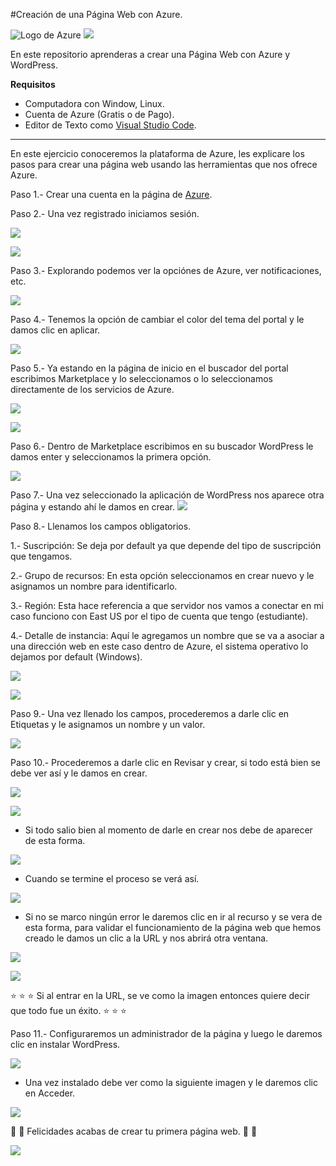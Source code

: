 #Creación de una Página Web con Azure.

![Logo de Azure](Imagenes\logo-azure.png) ![](Imagenes\logo-wordpress.png)


En este repositorio aprenderas a crear una Página Web con Azure y WordPress.

**Requisitos**

- Computadora con Window, Linux.
- Cuenta de Azure (Gratis o de Pago).
- Editor de Texto como [Visual Studio Code](https://code.visualstudio.com/).

------------------------------------------------------------------------------------------
En este ejercicio conoceremos la plataforma de Azure, les explicare los pasos para crear una página web usando las herramientas que nos ofrece Azure.

Paso 1.- Crear una cuenta en la página de [Azure](https://portal.azure.com/).

Paso 2.- Una vez registrado iniciamos sesión.

![](Imagenes\paso1.1.png)


![](Imagenes\paso2.png)

Paso 3.- Explorando podemos ver la opciónes de Azure, ver notificaciones, etc.

![](Imagenes\paso4.png)

Paso 4.- Tenemos la opción de cambiar el color del tema del portal y le damos clic en aplicar.

![](Imagenes\paso3.png)

Paso 5.- Ya estando en la página de inicio en el buscador del portal escribimos Marketplace y lo seleccionamos o lo seleccionamos directamente de los servicios de Azure.

![](Imagenes\paso5.png)

![](Imagenes\paso5.1.png)

Paso 6.-  Dentro de Marketplace escribimos en su buscador WordPress le damos enter y seleccionamos la primera opción.

![](Imagenes/paso6.png)

Paso 7.- Una vez seleccionado la aplicación de WordPress nos aparece otra página y estando ahí le damos en crear.
![](Imagenes/paso7.png)

Paso 8.- Llenamos los campos obligatorios.

1.- Suscripción: Se deja por default ya que depende del tipo de suscripción que tengamos.

2.- Grupo de recursos: En esta opción seleccionamos en crear nuevo y le asignamos un nombre para identificarlo.

3.- Región: Esta hace referencia a que servidor nos vamos a conectar en mi caso funciono con East US por el tipo de cuenta que tengo (estudiante).

4.- Detalle de instancia: Aquí le agregamos un nombre que se va a asociar a una dirección web en este caso dentro de Azure, el sistema operativo lo dejamos por default (Windows).

![](Imagenes/paso8.png)

![](Imagenes/paso9.png)

Paso 9.- Una vez llenado los campos, procederemos a darle clic en Etiquetas y le asignamos un nombre y un valor.

![](Imagenes/paso10.png)

Paso 10.- Procederemos a darle clic en Revisar y crear,  si todo está bien se debe ver así y le damos en crear.

![](Imagenes/paso11.png)

![](Imagenes/paso11.1.png)

- Si todo salio bien al momento de darle en crear nos debe de aparecer de esta forma.

![](Imagenes/paso11.2.png)

- Cuando se termine el proceso se verá así.

![](Imagenes/paso12.png)

- Si no se marco ningún error le daremos  clic en ir al recurso y se vera de esta forma, para validar el funcionamiento de la página web que hemos creado le damos un clic a la URL y nos abrirá otra ventana.

![](Imagenes/paso13.png)

![](Imagenes/paso14.png)

 :star: :star: :star: Si al entrar en la URL, se ve como la imagen entonces quiere decir que todo fue un éxito. :star: :star: :star:

Paso 11.- Configuraremos un administrador de la página y luego le daremos clic en instalar WordPress.

![](Imagenes/paso15.png)

- Una vez instalado debe ver como la siguiente imagen y le daremos clic en Acceder.

![](Imagenes/paso16.png)

:clap: :clap: Felicidades acabas de crear tu primera página web. :clap: :clap: 

![](Imagenes/paso17.png)